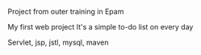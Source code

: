 Project from outer training in Epam

My first web project
It's a simple to-do list on every day

Servlet, jsp, jstl, mysql, maven


